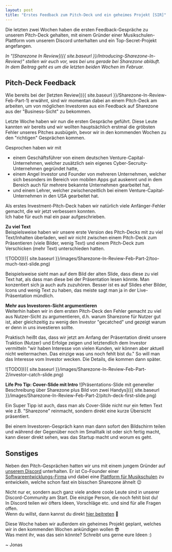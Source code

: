 ```yaml
---
layout: post
title: "Erstes Feedback zum Pitch-Deck und ein geheimes Projekt [SIR]"
---
```

Die letzten zwei Wochen haben die ersten Feedback-Gespräche zu unserem Pitch-Deck gehalten, mit einem Gründer einer Musikschulen-Plattform vom unserem Discord unterhalten und ein Top-Secret-Projekt angefangen.

*In "[Sharezone In Review]({{ site.baseurl }}/Introducing-Sharezone-In-Review)" stellen wir euch vor, was bei uns gerade bei Sharezone abläuft.\
In dem Beitrag geht es um die letzten beiden Wochen im Februar.*

## Pitch-Deck Feedback
Wie bereits bei der [letzten Review]({{ site.baseurl }}/Sharezone-In-Review-Feb-Part-1) erwähnt, sind wir momentan dabei an einem Pitch-Deck am arbeiten, um von möglichen Investoren aus ein Feedback auf Sharezone aus der "Business-Sicht" zu bekommen.  

Letzte Woche haben wir nun die ersten Gespräche geführt. Diese Leute kannten wir bereits und wir wollten hauptsächlich erstmal die gröbsten Fehler unseres Pitches ausbügeln, bevor wir in den kommenden Wochen zu den "richtigen" Gesprächen kommen.

Gesprochen haben wir mit
* einem Geschäftsführer von einem deutschen Venture-Capital-Unternehmen, welcher zusätzlich sein eigenes Cyber-Secruity-Unternehmen gegründet hatte,
* einem Angel Investor und Founder von mehreren Unternehmen, welcher sich besonders im Bereich von mobilen Apps gut auskennt und in dem Bereich auch für mehrere bekannte Unternehmen gearbeitet hat,
* und einem Lehrer, welcher zwischenzeitlich bei einem Venture-Capital-Unternehmen in den USA gearbeitet hat.

Als erstes Investment-Pitch-Deck haben wir natürlich viele Anfänger-Fehler gemacht, die wir jetzt verbessern konnten.\
Ich habe für euch mal ein paar aufgeschrieben.

**Zu viel Text**\
Beispielsweise haben wir unsere erste Version des Pitch-Decks mit zu viel Text/Inhalten überladen, weil wir nicht zwischen einem Pitch-Deck zum Präsentieren (viele Bilder, wenig Text) und einem Pitch-Deck zum Verschicken (mehr Text) unterschieden hatten.

![TODO]({{ site.baseurl }}/images/Sharezone-In-Review-Feb-Part-2/too-much-text-slide.png)

Beispielsweise sieht man auf dem Bild der alten Slide, dass diese zu viel Text hat, als dass man diese bei der Präsentation lesen könnte. Man konzentiert sich ja auch aufs zuzuhören. Besser ist es auf Slides eher Bilder, Icons und wenig Text zu haben, das meiste sagt man ja in der Live-Präsentation mündlich.

**Mehr aus Investoren-Sicht argumentieren**\
Weiterhin haben wir in dem ersten Pitch-Deck den Fehler gemacht zu viel aus Nutzer-Sicht zu argumentieren, d.h. warum Sharezone für Nutzer gut ist, aber gleichzeitig zu wenig den Investor "gecatched" und gezeigt warum er denn in uns investieren sollte.

Praktisch heißt das, dass wir jetzt am Anfang der Präsentation direkt unsere Traktion (Nutzer) und Erfolge zeigen und letztendlich dem Investor vermitteln "wir haben Interesse von vielen Kunden, wir können aber aktuell nicht weitermachen. Das einzige was uns noch fehlt bist du."
So will man das Interesse vom Investor wecken. Die Details, die kommen dann später.

![TODO]({{ site.baseurl }}/images/Sharezone-In-Review-Feb-Part-2/investor-catch-slide.png)

**Life Pro Tip: Cover-Slide mit Intro**
![Präsentations-Slide mit genereller Beschreibung über Sharezone plus Bild von zwei Handys]({{ site.baseurl }}/images/Sharezone-In-Review-Feb-Part-2/pitch-deck-first-slide.png)

Ein Super Tipp ist auch, dass man als Cover-Slide nicht nur ein fetten Text wie z.B. "Sharezone" reinmacht, sondern direkt eine kurze Übersicht präsentiert.  

Bei einem Investoren-Gespräch kann man dann sofort den Bildschirm teilen und während der Gegenüber noch im Smalltalk ist oder sich fertig macht, kann dieser direkt sehen, was das Startup macht und worum es geht.

## Sonstiges 

Neben den Pitch-Gesprächen hatten wir uns mit einem jungem Gründer auf [unserem Discord](https://sharezone.net/discord) unterhalten. Er ist Co-Founder einer [Softwareentwicklungs-Firma](https://www.tapped.dev/) und dabei eine [Plattform für Musikschulen](https://www.appella.app/) zu entwickeln, welche schon fast ein bisschen Sharezone ähnelt 😉

Nicht nur er, sondern auch ganz viele andere coole Leute sind in unserer Discord-Community am Start. Die einzige Person, die noch fehlt bist du!\
In Discord teilen wir öfters Ideen, Vorschläge etc. und sind für alle Fragen offen.\
Wenn du willst, dann kannst du direkt [hier beitreten]((https://sharezone.net/discord)) 🙌

Diese Woche haben wir außerdem ein geheimes Projekt geplant, welches wir in den kommenden Wochen ankündigen wollen 😎\
Was meint ihr, was das sein könnte? Schreibt uns gerne eure Ideen :)

~ Jonas